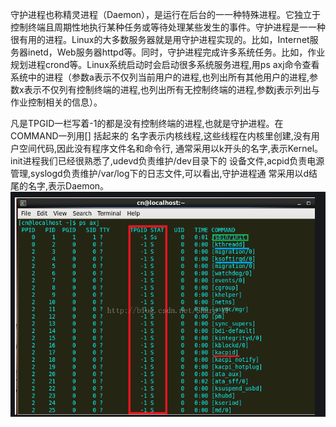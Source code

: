守护进程也称精灵进程（Daemon），是运行在后台的⼀一种特殊进程。它独立于控制终端且周期性地执行某种任务或等待处理某些发生的事件。守护进程是⼀一种很有用的进程。Linux的大多数服务器就是用守护进程实现的。比如，Internet服务器inetd，Web服务器httpd等。同时，守护进程完成许多系统任务。比如，作业规划进程crond等。Linux系统启动时会启动很多系统服务进程,用ps axj命令查看系统中的进程（参数a表示不仅列当前用户的进程,也列出所有其他用户的进程,参数x表示不仅列有控制终端的进程,也列出所有无控制终端的进程,参数j表示列出与 作业控制相关的信息）。

凡是TPGID一栏写着-1的都是没有控制终端的进程,也就是守护进程。在COMMAND一列用[] 括起来的 名字表示内核线程,这些线程在内核里创建,没有用户空间代码,因此没有程序文件名和命令行, 通常采用以k开头的名字,表示Kernel。init进程我们已经很熟悉了,udevd负责维护/dev目录下的 设备文件,acpid负责电源管理,syslogd负责维护/var/log下的日志文件,可以看出,守护进程通 常采用以d结尾的名字,表示Daemon。
![](./pic1.png)